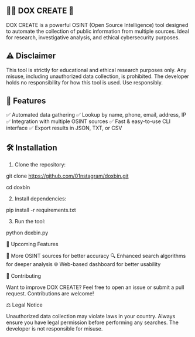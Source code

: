 
## 🕵️‍♂️ DOX CREATE 📜

DOX CREATE is a powerful OSINT (Open Source Intelligence) tool designed to automate the collection of public information from multiple sources. Ideal for research, investigative analysis, and ethical cybersecurity purposes.

## ⚠️ Disclaimer

This tool is strictly for educational and ethical research purposes only. Any misuse, including unauthorized data collection, is prohibited. The developer holds no responsibility for how this tool is used. Use responsibly.

## 🚀 Features

✅ Automated data gathering
✅ Lookup by name, phone, email, address, IP
✅ Integration with multiple OSINT sources
✅ Fast & easy-to-use CLI interface
✅ Export results in JSON, TXT, or CSV

## 🛠 Installation

1. Clone the repository:

git clone https://github.com/01nstagram/doxbin.git

cd doxbin


2. Install dependencies:

pip install -r requirements.txt


3. Run the tool:

python doxbin.py


📌 Upcoming Features

🚀 More OSINT sources for better accuracy
🔍 Enhanced search algorithms for deeper analysis
🌐 Web-based dashboard for better usability

🤝 Contributing

Want to improve DOX CREATE? Feel free to open an issue or submit a pull request. Contributions are welcome!

⚖️ Legal Notice

Unauthorized data collection may violate laws in your country. Always ensure you have legal permission before performing any searches. The developer is not responsible for misuse.


